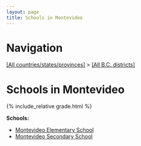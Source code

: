 ```yaml
---
layout: page
title: Schools in Montevideo
---
```

# Navigation

[[All countries/states/provinces]](../..) > [[All B.C. districts]](..)

# Schools in Montevideo

{% include_relative grade.html %}

**Schools:**

- [Montevideo Elementary School](Montevideo_Elementary_School.md)
- [Montevideo Secondary School](Montevideo_Secondary_School.md)
